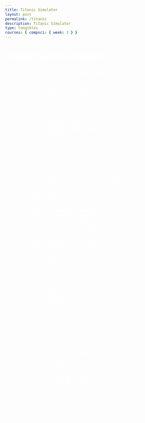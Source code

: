 ```yaml
---
title: Titanic Simulator
layout: post
permalink: /titanic
description: Titanic Simulator
type: tangibles
courses: { compsci: { week: 3 } }
---
```


<style>
    body {
        color: #fff; 
        font-family: Arial, sans-serif;
        padding: 20px;
    }


    form {
        max-width: 400px;
        margin: 0 auto;
    }

    label {
        display: block;
        margin-bottom: 5px;
    }

    input[type="text"],
    input[type="number"],
    select {
        width: 100%;
        padding: 8px;
        margin-bottom: 10px;
        background-color: #333; 
        border: none;
        border-radius: 4px;
        color: #fff; 
    }

    input[type="checkbox"] {
        margin-bottom: 10px;
    }

    button {
    padding: 10px 20px;
    background-color: #74C0FC; 
    border: none;
    border-radius: 4px;
    color: #1a1a1a; 
    cursor: pointer;
}

button:hover {
    background-color: #5aa6e5; 
}

    #result {
        margin-top: 20px;
        padding: 20px;
        background-color: #333; 
        border-radius: 12px;
    }

    #result h2 {
        color: #74C0FC; 
        margin-bottom: 10px;
    }

    #result p {
        margin-bottom: 5px;
    }
</style>
<body>
    <h1>Titanic Survival Predictor</h1>
    <form id="titanicForm">
        
        <label for="name">Name:</label>
        <input type="text" id="name" name="name" required><br><br>

        <label for="pclass">Passenger Class:</label>
        <select id="pclass" name="pclass" required>
            <option value="1">1</option>
            <option value="2">2</option>
            <option value="3">3</option>
        </select><br><br>

        <label for="sex">Sex:</label>
        <select id="sex" name="sex" required>
            <option value="male">Male</option>
            <option value="female">Female</option>
        </select><br><br>

        <label for="age">Age:</label>
        <input type="number" id="age" name="age" required><br><br>

        <label for="sibsp">Siblings/Spouses Aboard:</label>
        <input type="number" id="sibsp" name="sibsp" required><br><br>

        <label for="parch">Parents/Children Aboard:</label>
        <input type="number" id="parch" name="parch" required><br><br>

        <label for="fare">Fare:</label>
        <input type="number" id="fare" name="fare" required><br><br>

        <label for="embarked">Embarked:</label>
        <select id="embarked" name="embarked" required>
            <option value="C">Cherbourg</option>
            <option value="Q">Queenstown</option>
            <option value="S">Southampton</option>
        </select><br><br>

        <label for="alone">Alone:</label>
        <input type="checkbox" id="alone" name="alone"><br><br>

        <button type="button" onclick="predictSurvival()">Predict Survival</button>
    </form>

    <div id="result"></div>

    <script>
        function predictSurvival() {
            var form = document.getElementById('titanicForm');
            var formData = new FormData(form);

            fetch('http://localhost:8086/api/titanic/predict', {
                method: 'POST',
                headers: {
                    'Content-Type': 'application/json',
                    'Accept': 'application/json'
                },
                body: JSON.stringify(Object.fromEntries(formData))
            })
            .then(response => response.json())
            .then(data => {
                var resultDiv = document.getElementById('result');
                resultDiv.innerHTML = '<h2>Prediction Result</h2>';
                for (var key in data) {
                    resultDiv.innerHTML += '<p>' + key + ': ' + data[key] + '</p>';
                }
            })
            .catch(error => {
                console.error('Error:', error);
            });
        }
    </script>

</body>
